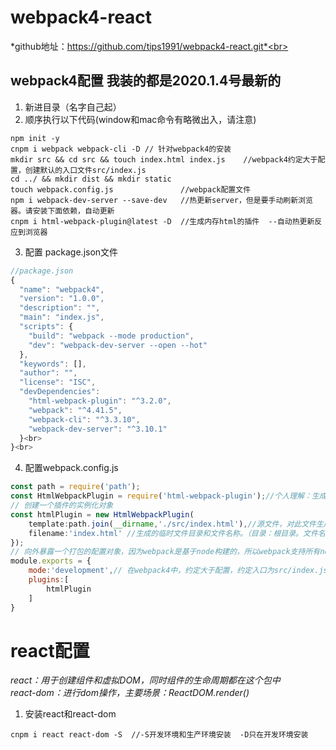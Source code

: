 # webpack4-react
*github地址：https://github.com/tips1991/webpack4-react.git*<br> 
## webpack4配置 我装的都是2020.1.4号最新的<br> 
1. 新进目录（名字自己起）<br> 
2. 顺序执行以下代码(window和mac命令有略微出入，请注意)<br> 
```DOS
npm init -y
cnpm i webpack webpack-cli -D // 针对webpack4的安装 
mkdir src && cd src && touch index.html index.js    //webpack4约定大于配置，创建默认的入口文件src/index.js
cd ../ && mkdir dist && mkdir static
touch webpack.config.js               //webpack配置文件
npm i webpack-dev-server --save-dev   //热更新server，但是要手动刷新浏览器。请安装下面依赖，自动更新
cnpm i html-webpack-plugin@latest -D  //生成内存html的插件  --自动热更新反应到浏览器
```
3. 配置 package.json文件<br>
```javascript
//package.json
{ 
  "name": "webpack4",
  "version": "1.0.0",
  "description": "",
  "main": "index.js",
  "scripts": {
    "build": "webpack --mode production",
    "dev": "webpack-dev-server --open --hot" 
  },
  "keywords": [],
  "author": "", 
  "license": "ISC",
  "devDependencies": 
    "html-webpack-plugin": "^3.2.0",
    "webpack": "^4.41.5",
    "webpack-cli": "^3.3.10",
    "webpack-dev-server": "^3.10.1"
  }<br> 
}<br> 
```
4. 配置webpack.config.js<br> 
```javascript
const path = require('path'); 
const HtmlWebpackPlugin = require('html-webpack-plugin');//个人理解：生成临时html文件到根目录的内存中。代码编辑保存后重新渲染一份静态的临时文件到根目录内存
// 创建一个插件的实例化对象
const htmlPlugin = new HtmlWebpackPlugin( 
	template:path.join(__dirname,'./src/index.html'),//源文件，对此文件生成临时文件到内存中
	filename:'index.html' //生成的临时文件目录和文件名称。（目录：根目录。文件名称：index.html）
});
// 向外暴露一个打包的配置对象，因为webpack是基于node构建的，所以webpack支持所有node api和语法 
module.exports = {
	mode:'development',// 在webpack4中，约定大于配置，约定入口为src/index.js
	plugins:[
		htmlPlugin 
	]
}
```

# react配置

*react：用于创建组件和虚拟DOM，同时组件的生命周期都在这个包中*<br> 
*react-dom：进行dom操作，主要场景：ReactDOM.render()*<br> 
1. 安装react和react-dom<br> 
```DOM
cnpm i react react-dom -S  //-S开发环境和生产环境安装  -D只在开发环境安装 
```

